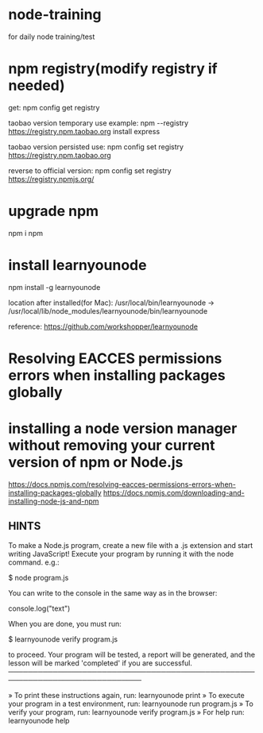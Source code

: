 # node-training
for daily node training/test

# npm registry(modify registry if needed)
get:
npm config get registry

taobao version temporary use example:
npm --registry https://registry.npm.taobao.org install express

taobao version persisted use:
npm config set registry https://registry.npm.taobao.org

reverse to official version:
npm config set registry https://registry.npmjs.org/

# upgrade npm
npm i npm

# install learnyounode
npm install -g learnyounode

location after installed(for Mac):
/usr/local/bin/learnyounode -> /usr/local/lib/node_modules/learnyounode/bin/learnyounode

reference:
https://github.com/workshopper/learnyounode

# Resolving EACCES permissions errors when installing packages globally
# installing a node version manager without removing your current version of npm or Node.js
https://docs.npmjs.com/resolving-eacces-permissions-errors-when-installing-packages-globally
https://docs.npmjs.com/downloading-and-installing-node-js-and-npm

## HINTS

To make a Node.js program, create a new file with a .js extension and
start writing JavaScript! Execute your program by running it with the node
command. e.g.:

  $ node program.js

You can write to the console in the same way as in the browser:

  console.log("text")

When you are done, you must run:

  $ learnyounode verify program.js

to proceed. Your program will be tested, a report will be generated, and
the lesson will be marked 'completed' if you are successful.
─────────────────────────────────────────────────────────────────────────────

  » To print these instructions again, run: learnyounode print
  » To execute your program in a test environment, run: learnyounode run
    program.js
  » To verify your program, run: learnyounode verify program.js
  » For help run: learnyounode help
  



